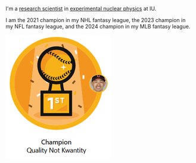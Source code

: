 I'm a [research scientist](https://physics.indiana.edu/about/directory/all-faculty-scientists/salvat-daniel.html) in [experimental nuclear physics](https://ceem.indiana.edu/) at IU.

I am the 2021 champion in my NHL fantasy league, the 2023 champion in my NFL fantasy league, and the 2024 champion in my MLB fantasy league.

![MLB trophy](neutrons_rubber_champion_trophy.png)
